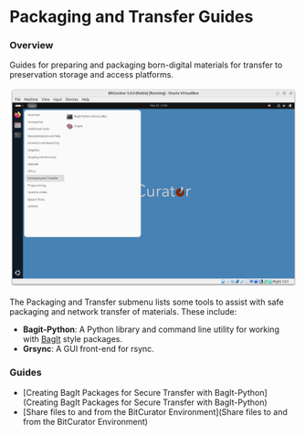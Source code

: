 Packaging and Transfer Guides
=============================





### Overview

Guides for preparing and packaging born-digital materials for transfer to preservation storage and access platforms.  

![Packaging and Transfer submenu ](attachments/image13.png)

The Packaging and Transfer submenu lists some tools to assist with safe packaging and network transfer of materials. These include:

* **Bagit-Python**: A Python library and command line utility for working with [BagIt](http://purl.org/net/bagit) style packages.
* **Grsync**: A GUI front-end for rsync.


### Guides

- [Creating BagIt Packages for Secure Transfer with BagIt-Python](Creating BagIt Packages for Secure Transfer with BagIt-Python)
- [Share files to and from the BitCurator Environment](Share files to and from the BitCurator Environment)

  











